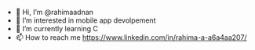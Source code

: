 - 👋 Hi, I’m @rahimaadnan
- 👀 I’m interested in mobile app devolpement 
- 🌱 I’m currently learning C 
- 📫 How to reach me https://www.linkedin.com/in/rahima-a-a6a4aa207/

<!---
rahimaadnan/rahimaadnan is a ✨ special ✨ repository because its `README.md` (this file) appears on your GitHub profile.
You can click the Preview link to take a look at your changes.
--->
